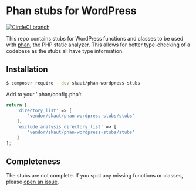 # Phan stubs for WordPress

[![CircleCI branch](https://img.shields.io/circleci/project/github/skaut/phan-wordpress-stubs/master.svg)](https://circleci.com/gh/skaut/workflows/phan-wordpress-stubs/tree/master)

This repo contains stubs for WordPress functions and classes to be used with [phan](https://github.com/phan/phan), the PHP static analyzer. This allows for better type-checking of a codebase as the stubs all have type information.

## Installation

```sh
$ composer require --dev skaut/phan-wordpress-stubs
```

Add to your '.phan/config.php':

```php
return [
	'directory_list' => [
		'vendor/skaut/phan-wordpress-stubs/stubs'
	],
	'exclude_analysis_directory_list' => [
		'vendor/skaut/phan-wordpress-stubs/stubs'
	]
];
```

## Completeness

The stubs are not complete. If you spot any missing functions or classes, please [open an issue](https://github.com/skaut/phan-wordpress-stubs/issues/new).

